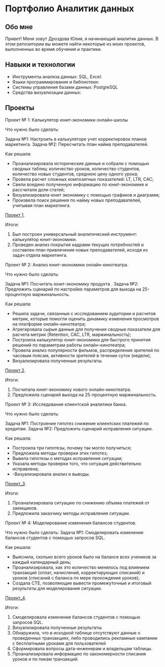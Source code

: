 # Портфолио Аналитик данных

## Обо мне

Привет! Меня зовут Дроздова Юлия, я начинающий аналитик данных. В этом репозитории вы можете найти некоторые из моих проектов, выполненных во время обучения и практики.

## Навыки и технологии

- Инструменты анализа данных: SQL, Excel:
- Языки программирования и библиотеки: 
- Системы управления базами данных: PostgreSQL
- Средства визуализации данных: 

## Проекты

Проект № 1: Калькулятор юнит-экономики онлайн-школы

Что нужно было сделать:

Задача №1: Настроить в калькуляторе учет корректировок планов маркетинга.
Задача №2: Пересчитать план найма преподавателей.

Как решала: 
- Проанализировала исторические данные и собрали с помощью сводных таблиц: количество уроков, количество студентов, количество новых студентов, среднюю цену одного урока;
- Провела расчет сложных композитных показателей:  LT,  LTR, CAC;
- Свели воедино полученную информацию по юнит-экономике и рассчитали доли статей;
- Визуализировала юнит экономику с помощью графиков и диаграмм;
- Произвела поиск решения по найму новых преподавателей, учитывая план маркетинга. 

[Проект 1](https://github.com/jjdrozdova/portfolio_1/blob/main/Project_1.pptx). 

Итоги: 
1. Был построен универсальный аналитический инструмент: калькулятор юнит-экономики.
2. Проведен анализ покрытия кадрами текущих потребностей и составлен план привлечения новых преподавателей, исходя из задач отдела маркетинга. 

Проект № 2: Анализ юнит-экономики онлайн-кинотеатра.

Что нужно было сделать:

Задача №1: Посчитать юнит-экономику продукта .
Задача №2: Предложить сценарий по настройке параметров для выхода на 25-процентную маржинальность.

Как решала: 
- Решила задачи, связанные с исследованием аудитории и расчетов метрик, которые помогли оценить динамику изменения просмотров на платформе онлайн-кинотеатра; 
- Агрегировала сырые данные для получения сводные показатели для расчета метрик (Retention, САС, LTR, маржинальность);
- Построила калькулятор юнит-экономики для быстрого принятия решений по параметрам работы онлайн-кинотеатра;
- Провела анализ популярности фильмов, распределения зрителей по часовым поясам, активности зрителей в течении суток (недели);
- Визуализировала полученные результаты. 

[Проект 2](https://github.com/jjdrozdova/portfolio_1/blob/main/Project_2.xlsx). 

Итоги: 
1. Посчитала юнит-экономику нового онлайн-кинотеатра.
2. Предложила сценарий выхода на 25-процентную маржинальность.

Проект № 3: Исследование клиентской аналитики банка.

Что нужно было сделать:

Задача №1: Построение гипотез снижение клиентских платежей по кредитам.
Задача №2: Предложить сценарий исправления ситуации.

Как решала: 
- Построила три гипотезы, почему так могло получиться;
- Предложила методы проверки этих гипотез;
- Вывела гипотезы о методах исправления ситуации;
- Указала методы проверки того, что ситуация действительно исправлена;
- -Визуализировала анализ и выводы. 

[Проект_3](https://github.com/jjdrozdova/portfolio_1/blob/main/Project_3.pptx).

Итоги: 
1. Проанализировала ситуацию по снижению объема платежей от заемщиков.
2. Предложила заказчику методы исправления ситуации.

Проект № 4: Моделирование изменения балансов студентов.

Что нужно было сделать:
Задача №1: Смоделировать изменение балансов студентов с помощью запросов SQL.

Как решала: 
- Выяснила, сколько всего уроков было на балансе всех учеников за каждый календарный день;
- Проанализировала, как это количество менялось под влиянием транзакций (оплат, начислений, корректирующих списаний) и уроков (списаний с баланса по мере прохождения уроков);
- Создала СТЕ, позволяющие вывести промежуточные и итоговый результаты для моделирования ситуации.

[Проект_4](https://github.com/jjdrozdova/portfolio_1/blob/main/Project_4_sql.doc).

Итоги: 
1. Смоделировала изменение балансов студентов с помощью запросов SQL.
2. Визуализировала полученные результаты.
3. Обнаружила, что в исходной таблице отсутствуют данные о проведенных транзакциях, либо проводились рекламные кампании с бесплатными уроками для пользователей
4. Сформировала вопросы дата-инженерам и владельцам таблицы.
5. Проанализировала информацию по закономерности списания уроков и по пикам транзакций. 





